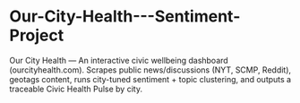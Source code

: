 # Our-City-Health---Sentiment-Project
Our City Health — An interactive civic wellbeing dashboard (ourcityhealth.com). Scrapes public news/discussions (NYT, SCMP, Reddit), geotags content, runs city-tuned sentiment + topic clustering, and outputs a traceable Civic Health Pulse by city.
